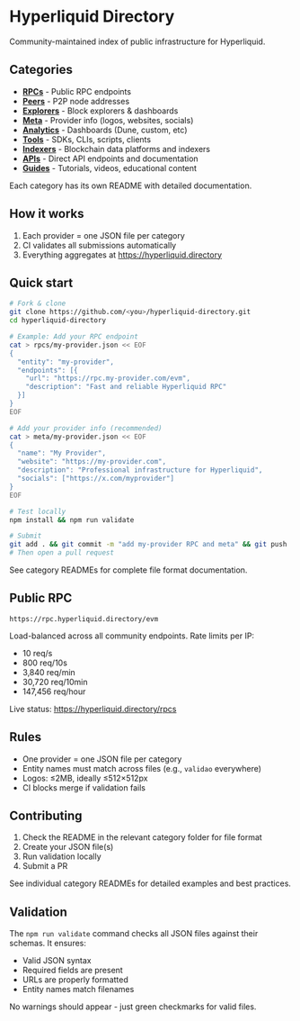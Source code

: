 # Hyperliquid Directory

Community-maintained index of public infrastructure for Hyperliquid.

## Categories

- **[RPCs](rpcs/)** - Public RPC endpoints
- **[Peers](peers/)** - P2P node addresses  
- **[Explorers](explorers/)** - Block explorers & dashboards
- **[Meta](meta/)** - Provider info (logos, websites, socials)
- **[Analytics](analytics/)** - Dashboards (Dune, custom, etc)
- **[Tools](tools/)** - SDKs, CLIs, scripts, clients
- **[Indexers](indexers/)** - Blockchain data platforms and indexers
- **[APIs](apis/)** - Direct API endpoints and documentation
- **[Guides](guides/)** - Tutorials, videos, educational content

Each category has its own README with detailed documentation.

## How it works

1. Each provider = one JSON file per category
2. CI validates all submissions automatically
3. Everything aggregates at https://hyperliquid.directory

## Quick start

```bash
# Fork & clone
git clone https://github.com/<you>/hyperliquid-directory.git
cd hyperliquid-directory

# Example: Add your RPC endpoint
cat > rpcs/my-provider.json << EOF
{
  "entity": "my-provider",
  "endpoints": [{
    "url": "https://rpc.my-provider.com/evm",
    "description": "Fast and reliable Hyperliquid RPC"
  }]
}
EOF

# Add your provider info (recommended)
cat > meta/my-provider.json << EOF
{
  "name": "My Provider",
  "website": "https://my-provider.com",
  "description": "Professional infrastructure for Hyperliquid",
  "socials": ["https://x.com/myprovider"]
}
EOF

# Test locally
npm install && npm run validate

# Submit
git add . && git commit -m "add my-provider RPC and meta" && git push
# Then open a pull request
```

See category READMEs for complete file format documentation.

## Public RPC

`https://rpc.hyperliquid.directory/evm`

Load-balanced across all community endpoints. Rate limits per IP:
- 10 req/s
- 800 req/10s
- 3,840 req/min
- 30,720 req/10min
- 147,456 req/hour

Live status: https://hyperliquid.directory/rpcs

## Rules

- One provider = one JSON file per category
- Entity names must match across files (e.g., `validao` everywhere)
- Logos: ≤2MB, ideally ≤512×512px
- CI blocks merge if validation fails

## Contributing

1. Check the README in the relevant category folder for file format
2. Create your JSON file(s)
3. Run validation locally
4. Submit a PR

See individual category READMEs for detailed examples and best practices.

## Validation

The `npm run validate` command checks all JSON files against their schemas. It ensures:
- Valid JSON syntax
- Required fields are present
- URLs are properly formatted
- Entity names match filenames

No warnings should appear - just green checkmarks for valid files.